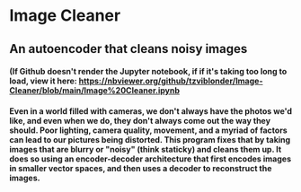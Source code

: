 # Image Cleaner
## An autoencoder that cleans noisy images
#### (If Github doesn't render the Jupyter notebook, if if it's taking too long to load, view it here: https://nbviewer.org/github/tzviblonder/Image-Cleaner/blob/main/Image%20Cleaner.ipynb 

#### Even in a world filled with cameras, we don't always have the photos we'd like, and even when we do, they don't always come out the way they should. Poor lighting, camera quality, movement, and a myriad of factors can lead to our pictures being distorted. This program fixes that by taking images that are blurry or "noisy" (think staticky) and cleans them up. It does so using an encoder-decoder architecture that first encodes images in smaller vector spaces, and then uses a decoder to reconstruct the images.
